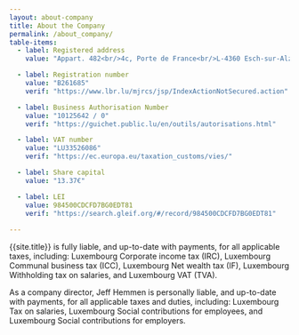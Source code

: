 ```yaml
---
layout: about-company
title: About the Company
permalink: /about_company/
table-items:
  - label: Registered address
    value: "Appart. 482<br/>4c, Porte de France<br/>L-4360 Esch-sur-Alzette<br/>LUXEMBOURG"

  - label: Registration number
    value: "B261685"
    verif: "https://www.lbr.lu/mjrcs/jsp/IndexActionNotSecured.action"

  - label: Business Authorisation Number
    value: "10125642 / 0"
    verif: "https://guichet.public.lu/en/outils/autorisations.html"

  - label: VAT number
    value: "LU33526086"
    verif: "https://ec.europa.eu/taxation_customs/vies/"

  - label: Share capital
    value: "13.37€"

  - label: LEI
    value: 984500CDCFD7BG0EDT81
    verif: "https://search.gleif.org/#/record/984500CDCFD7BG0EDT81"
    
---
```


{{site.title}} is fully liable, and up-to-date with payments, for all applicable taxes, including: Luxembourg Corporate income tax (IRC), Luxembourg Communal business tax (ICC), Luxembourg Net wealth tax (IF), Luxembourg Withholding tax on salaries, and Luxembourg VAT (TVA).

As a company director, Jeff Hemmen is personally liable, and up-to-date with payments, for all applicable taxes and duties, including: Luxembourg Tax on salaries, Luxembourg Social contributions for employees, and Luxembourg Social contributions for employers.